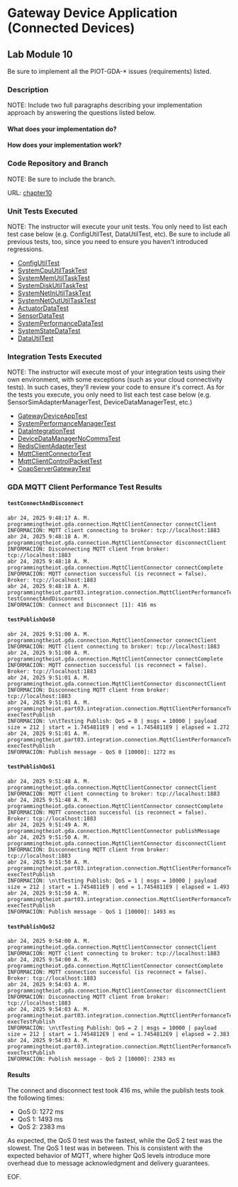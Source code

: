 # Gateway Device Application (Connected Devices)

## Lab Module 10

Be sure to implement all the PIOT-GDA-\* issues (requirements) listed.

### Description

NOTE: Include two full paragraphs describing your implementation approach by answering the questions listed below.

#### What does your implementation do?

#### How does your implementation work?

### Code Repository and Branch

NOTE: Be sure to include the branch.

URL: [chapter10](https://github.com/SantiagoRR2004/PIC-java-components/tree/chapter10)

### Unit Tests Executed

NOTE: The instructor will execute your unit tests. You only need to list each test case below
(e.g. ConfigUtilTest, DataUtilTest, etc). Be sure to include all previous tests, too,
since you need to ensure you haven't introduced regressions.

- [ConfigUtilTest](../Java/src/test/java/programmingtheiot/part01/unit/common/ConfigUtilTest.java)
- [SystemCpuUtilTaskTest](../Java/src/test/java/programmingtheiot/part01/unit/system/SystemCpuUtilTaskTest.java)
- [SystemMemUtilTaskTest](../Java/src/test/java/programmingtheiot/part01/unit/system/SystemMemUtilTaskTest.java)
- [SystemDiskUtilTaskTest](../Java/src/test/java/programmingtheiot/part01/unit/system/SystemDiskUtilTaskTest.java)
- [SystemNetInUtilTaskTest](../Java/src/test/java/programmingtheiot/part01/unit/system/SystemNetInUtilTaskTest.java)
- [SystemNetOutUtilTaskTest](../Java/src/test/java/programmingtheiot/part01/unit/system/SystemNetOutUtilTaskTest.java)
- [ActuatorDataTest](../Java/src/test/java/programmingtheiot/part02/unit/data/ActuatorDataTest.java)
- [SensorDataTest](../Java/src/test/java/programmingtheiot/part02/unit/data/SensorDataTest.java)
- [SystemPerformanceDataTest](../Java/src/test/java/programmingtheiot/part02/unit/data/SystemPerformanceDataTest.java)
- [SystemStateDataTest](../Java/src/test/java/programmingtheiot/part02/unit/data/SystemStateDataTest.java)
- [DataUtilTest](../Java/src/test/java/programmingtheiot/part02/unit/data/DataUtilTest.java)

### Integration Tests Executed

NOTE: The instructor will execute most of your integration tests using their own environment, with
some exceptions (such as your cloud connectivity tests). In such cases, they'll review
your code to ensure it's correct. As for the tests you execute, you only need to list each
test case below (e.g. SensorSimAdapterManagerTest, DeviceDataManagerTest, etc.)

- [GatewayDeviceAppTest](../Java/src/test/java/programmingtheiot/part01/integration/app/GatewayDeviceAppTest.java)
- [SystemPerformanceManagerTest](../Java/src/test/java/programmingtheiot/part01/integration/system/SystemPerformanceManagerTest.java)
- [DataIntegrationTest](../Java/src/test/java/programmingtheiot/part02/integration/data/DataIntegrationTest.java)
- [DeviceDataManagerNoCommsTest](../Java/src/test/java/programmingtheiot/part02/integration/app/DeviceDataManagerNoCommsTest.java)
- [RedisClientAdapterTest](../Java/src/test/java/programmingtheiot/part02/integration/connection/RedisClientAdapterTest.java)
- [MqttClientConnectorTest](../Java/src/test/java/programmingtheiot/part03/integration/connection/MqttClientConnectorTest.java)
- [MqttClientControlPacketTest](../Java/src/test/java/programmingtheiot/part03/integration/connection/MqttClientControlPacketTest.java)
- [CoapServerGatewayTest](../Java/src/test/java/programmingtheiot/part03/integration/connection/CoapServerGatewayTest.java)

### GDA MQTT Client Performance Test Results

#### `testConnectAndDisconnect`

```text
abr 24, 2025 9:48:17 A. M. programmingtheiot.gda.connection.MqttClientConnector connectClient
INFORMACIÓN: MQTT client connecting to broker: tcp://localhost:1883
abr 24, 2025 9:48:18 A. M. programmingtheiot.gda.connection.MqttClientConnector disconnectClient
INFORMACIÓN: Disconnecting MQTT client from broker: tcp://localhost:1883
abr 24, 2025 9:48:18 A. M. programmingtheiot.gda.connection.MqttClientConnector connectComplete
INFORMACIÓN: MQTT connection successful (is reconnect = false). Broker: tcp://localhost:1883
abr 24, 2025 9:48:18 A. M. programmingtheiot.part03.integration.connection.MqttClientPerformanceTest testConnectAndDisconnect
INFORMACIÓN: Connect and Disconnect [1]: 416 ms
```

#### `testPublishQoS0`

```text
abr 24, 2025 9:51:00 A. M. programmingtheiot.gda.connection.MqttClientConnector connectClient
INFORMACIÓN: MQTT client connecting to broker: tcp://localhost:1883
abr 24, 2025 9:51:00 A. M. programmingtheiot.gda.connection.MqttClientConnector connectComplete
INFORMACIÓN: MQTT connection successful (is reconnect = false). Broker: tcp://localhost:1883
abr 24, 2025 9:51:01 A. M. programmingtheiot.gda.connection.MqttClientConnector disconnectClient
INFORMACIÓN: Disconnecting MQTT client from broker: tcp://localhost:1883
abr 24, 2025 9:51:01 A. M. programmingtheiot.part03.integration.connection.MqttClientPerformanceTest execTestPublish
INFORMACIÓN: \n\tTesting Publish: QoS = 0 | msgs = 10000 | payload size = 212 | start = 1.7454811E9 | end = 1.7454811E9 | elapsed = 1.272
abr 24, 2025 9:51:01 A. M. programmingtheiot.part03.integration.connection.MqttClientPerformanceTest execTestPublish
INFORMACIÓN: Publish message - QoS 0 [10000]: 1272 ms
```

#### `testPublishQoS1`

```text
abr 24, 2025 9:51:48 A. M. programmingtheiot.gda.connection.MqttClientConnector connectClient
INFORMACIÓN: MQTT client connecting to broker: tcp://localhost:1883
abr 24, 2025 9:51:48 A. M. programmingtheiot.gda.connection.MqttClientConnector connectComplete
INFORMACIÓN: MQTT connection successful (is reconnect = false). Broker: tcp://localhost:1883
abr 24, 2025 9:51:49 A. M. programmingtheiot.gda.connection.MqttClientConnector publishMessage
abr 24, 2025 9:51:50 A. M. programmingtheiot.gda.connection.MqttClientConnector disconnectClient
INFORMACIÓN: Disconnecting MQTT client from broker: tcp://localhost:1883
abr 24, 2025 9:51:50 A. M. programmingtheiot.part03.integration.connection.MqttClientPerformanceTest execTestPublish
INFORMACIÓN: \n\tTesting Publish: QoS = 1 | msgs = 10000 | payload size = 212 | start = 1.7454811E9 | end = 1.7454811E9 | elapsed = 1.493
abr 24, 2025 9:51:50 A. M. programmingtheiot.part03.integration.connection.MqttClientPerformanceTest execTestPublish
INFORMACIÓN: Publish message - QoS 1 [10000]: 1493 ms
```

#### `testPublishQoS2`

```text
abr 24, 2025 9:54:00 A. M. programmingtheiot.gda.connection.MqttClientConnector connectClient
INFORMACIÓN: MQTT client connecting to broker: tcp://localhost:1883
abr 24, 2025 9:54:00 A. M. programmingtheiot.gda.connection.MqttClientConnector connectComplete
INFORMACIÓN: MQTT connection successful (is reconnect = false). Broker: tcp://localhost:1883
abr 24, 2025 9:54:03 A. M. programmingtheiot.gda.connection.MqttClientConnector disconnectClient
INFORMACIÓN: Disconnecting MQTT client from broker: tcp://localhost:1883
abr 24, 2025 9:54:03 A. M. programmingtheiot.part03.integration.connection.MqttClientPerformanceTest execTestPublish
INFORMACIÓN: \n\tTesting Publish: QoS = 2 | msgs = 10000 | payload size = 212 | start = 1.7454812E9 | end = 1.7454812E9 | elapsed = 2.383
abr 24, 2025 9:54:03 A. M. programmingtheiot.part03.integration.connection.MqttClientPerformanceTest execTestPublish
INFORMACIÓN: Publish message - QoS 2 [10000]: 2383 ms
```

#### Results

The connect and disconnect test took 416 ms, while the publish tests took the following times:

- QoS 0: 1272 ms
- QoS 1: 1493 ms
- QoS 2: 2383 ms

As expected, the QoS 0 test was the fastest, while the QoS 2 test was the slowest. The QoS 1 test was in between. This is consistent with the expected behavior of MQTT, where higher QoS levels introduce more overhead due to message acknowledgment and delivery guarantees.

EOF.
